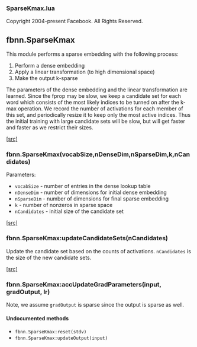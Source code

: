 

### SparseKmax.lua ###

Copyright 2004-present Facebook. All Rights Reserved.

<a name="fbnn.SparseKmax.dok"></a>


## fbnn.SparseKmax ##


This module performs a sparse embedding with the following process:

1. Perform a dense embedding
2. Apply a linear transformation (to high dimensional space)
3. Make the output k-sparse

The parameters of the dense embedding and the linear transformation are 
learned. Since the fprop may be slow, we keep a candidate set for each word
which consists of the most likely indices to be turned on after the k-max
operation. We record the number of activations for each member of this set,
and periodically resize it to keep only the most active indices. 
Thus the initial training with large candidate sets will be slow, but will
get faster and faster as we restrict their sizes.


<a class="entityLink" href="https://github.com/facebook/fbnn/blob/5dc9bb691436a7687026f4f39b2eea1c0b523ae8/fbnn/SparseKmax.lua#L31">[src]</a>
<a name="fbnn.SparseKmax"></a>


### fbnn.SparseKmax(vocabSize,nDenseDim,nSparseDim,k,nCandidates) ###


Parameters:
* `vocabSize` - number of entries in the dense lookup table
* `nDenseDim` - number of dimensions for initial dense embedding
* `nSparseDim` - number of dimensions for final sparse embedding
* `k` - number of nonzeros in sparse space
* `nCandidates` - initial size of the candidate set


<a class="entityLink" href="https://github.com/facebook/fbnn/blob/5dc9bb691436a7687026f4f39b2eea1c0b523ae8/fbnn/SparseKmax.lua#L93">[src]</a>
<a name="fbnn.SparseKmax:updateCandidateSets"></a>


### fbnn.SparseKmax:updateCandidateSets(nCandidates) ###

Update the candidate set based on the counts of activations.
`nCandidates` is the size of the new candidate sets.

<a class="entityLink" href="https://github.com/facebook/fbnn/blob/5dc9bb691436a7687026f4f39b2eea1c0b523ae8/fbnn/SparseKmax.lua#L110">[src]</a>
<a name="fbnn.SparseKmax:accUpdateGradParameters"></a>


### fbnn.SparseKmax:accUpdateGradParameters(input, gradOutput, lr) ###

Note, we assume `gradOutput` is sparse since the output is sparse as well.


#### Undocumented methods ####

<a name="fbnn.SparseKmax:reset"></a>
 * `fbnn.SparseKmax:reset(stdv)`
<a name="fbnn.SparseKmax:updateOutput"></a>
 * `fbnn.SparseKmax:updateOutput(input)`
